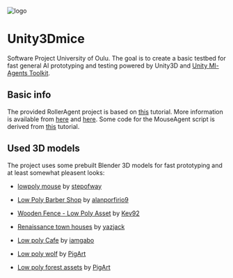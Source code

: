 ![logo](https://upload.wikimedia.org/wikipedia/commons/3/39/Creative-Tail-Animal-mouse.svg)
# Unity3Dmice
Software Project University of Oulu. The goal is to create a basic testbed for fast general AI prototyping and testing powered by Unity3D and [Unity Ml-Agents Toolkit](https://github.com/Unity-Technologies/ml-agents).

## Basic info
The provided RollerAgent project is based on [this](https://github.com/Unity-Technologies/ml-agents/blob/master/docs/Learning-Environment-Create-New.md) tutorial. More information is available from [here](https://github.com/Unity-Technologies/ml-agents/blob/master/docs/Training-ML-Agents.md) and [here](https://github.com/Unity-Technologies/ml-agents/blob/master/docs/Learning-Environment-Examples.md).
Some code for the MouseAgent script is derived from [this](http://www.immersivelimit.com/tutorials/machine-learning-pig-agents-unity) tutorial.

## Used 3D models
The project uses some prebuilt Blender 3D models for fast prototyping and at least somewhat pleasent looks:

- [lowpoly mouse](https://www.blendswap.com/blend/16225) by [stepofway](https://www.blendswap.com/profile/336483)

- [Low Poly Barber Shop](https://www.blendswap.com/blend/21439) by [alanporfirio9](https://www.blendswap.com/profile/799258)

- [Wooden Fence - Low Poly Asset](https://www.blendswap.com/blend/13917) by [Kev92](https://www.blendswap.com/profile/15886)

- [Renaissance town houses](https://www.blendswap.com/blend/4616) by [yazjack](https://www.blendswap.com/profile/484)

- [Low poly Cafe](https://www.blendswap.com/blend/10953) by [iamgabo](https://www.blendswap.com/profile/27340)

- [Low poly wolf](https://www.blendswap.com/blend/11562) by [PigArt](https://www.blendswap.com/profile/45794)

- [Low poly forest assets](https://www.blendswap.com/blend/11274) by [PigArt](https://www.blendswap.com/profile/45794)

